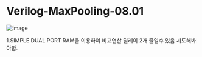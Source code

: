# Verilog-MaxPooling-08.01

![image](https://github.com/YunJoongChul/Verilog-MaxPooling-08.01/assets/86291432/53e88260-dd77-4da3-b577-06b8282e295c)

1.SIMPLE DUAL PORT RAM을 이용하여 비교연산 딜레이 2개 줄일수 있음 시도해봐야함.

